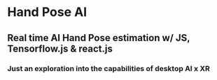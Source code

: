 # Hand Pose AI

## Real time AI Hand Pose estimation w/ JS, Tensorflow.js & react.js

### Just an exploration into the capabilities of desktop AI x XR  